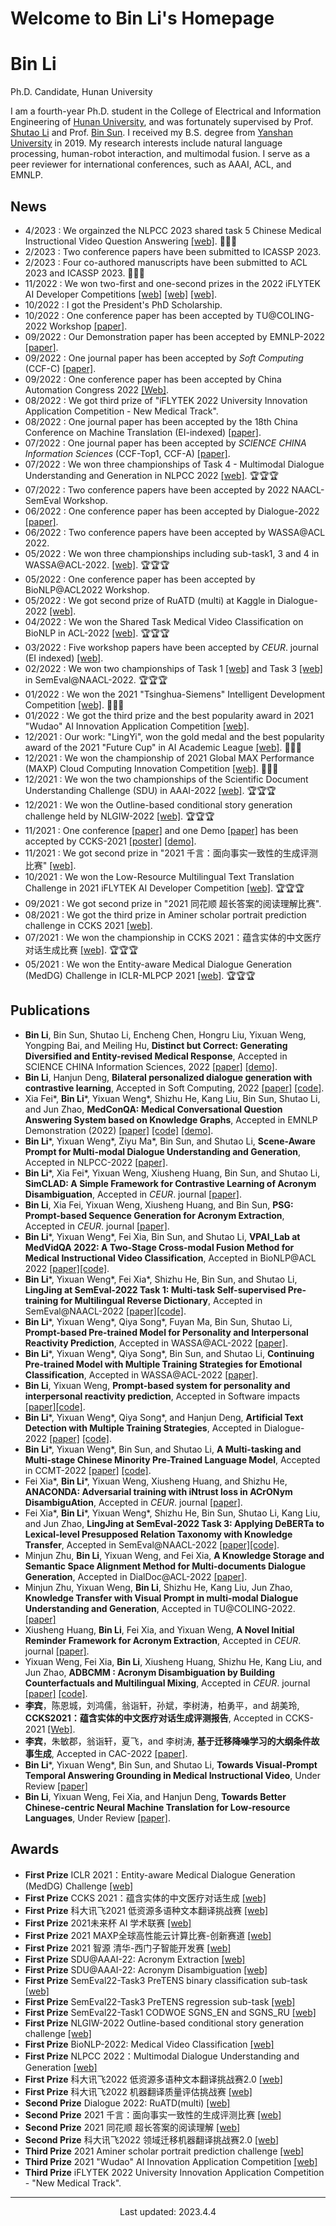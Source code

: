 # Welcome to Bin Li's Homepage
<h1><b>Bin Li</b></h1>
<p>Ph.D. Candidate, Hunan University
<!--                        <br>Changsha, China</br>-->
</p>


I am a fourth-year Ph.D. student in the College of Electrical and Information Engineering of [Hunan University](https://www.hnu.edu.cn/), and was fortunately supervised by Prof. [Shutao Li](http://eeit.hnu.edu.cn/info/1279/5237.htm) and Prof. [Bin Sun](http://eeit.hnu.edu.cn/info/1549/8165.htm). I received my B.S. degree from [Yanshan University](https://www.ysu.edu.cn/) in 2019. My research interests include natural language processing, human-robot interaction, and multimodal fusion. I serve as a peer reviewer for international conferences, such as AAAI, ACL, and EMNLP.

## News
- 4/2023 : We orgainzed the NLPCC 2023 shared task 5 Chinese Medical Instructional Video Question Answering [[web]](https://cmivqa.github.io/). 🎉🎉🎉
- 2/2023 : Two conference papers have been submitted to ICASSP 2023.
- 2/2023 : Four co-authored manuscripts have been submitted to ACL 2023 and ICASSP 2023. 🙏🙏🙏
- 11/2022 : We won two-first and one-second prizes in the 2022 iFLYTEK AI Developer Competitions [[web]](http://challenge.xfyun.cn/topic/info?type=multi-language-2022) [[web]](http://challenge.xfyun.cn/topic/info?type=translation-quality) [[web]](http://challenge.xfyun.cn/topic/info?type=domain-migration-2022).
- 10/2022 : I got the President's PhD Scholarship.
- 10/2022 : One conference paper has been accepted by TU@COLING-2022 Workshop [[paper]](https://aclanthology.org/2022.tu-1.2/).
- 09/2022 : Our Demonstration paper has been accepted by EMNLP-2022 [[paper]](https://aclanthology.org/2022.emnlp-demos.15/).
- 09/2022 : One journal paper has been accepted by *Soft Computing* (CCF-C) [[paper]](https://www.dialog-21.ru/media/5777/libplusetal104.pdf).
- 09/2022 : One conference paper has been accepted by China Automation Congress 2022 [[Web]](https://kns.cnki.net/kcms2/article/abstract?v=3uoqIhG8C467SBiOvrai6TdxYiSzCnOE4DdIn5fHRa7whAmAecdzvUyHN6pDos6LvajR0lcGu3hFbtsImBqX6KIItUil_ZV850Du4y1jj08%3d&uniplatform=NZKPT).
- 08/2022 : We got third prize of "iFLYTEK 2022 University Innovation Application Competition - New Medical Track".
- 08/2022 : One journal paper has been accepted by the 18th China Conference on Machine Translation (EI-indexed) [[paper]](https://link.springer.com/chapter/10.1007/978-981-19-7960-6_10).
- 07/2022 : One journal paper has been accepted by *SCIENCE CHINA Information Sciences* (CCF-Top1, CCF-A) [[paper]](https://www.sciengine.com/SCIS/doi/10.1007/s11432-021-3534-9).
- 07/2022 : We won three championships of Task 4 - Multimodal Dialogue Understanding and Generation in NLPCC 2022 [[web]](http://tcci.ccf.org.cn/conference/2022/cfpt.php). 🏆🏆🏆
- 07/2022 : Two conference papers have been accepted by 2022 NAACL-SemEval Workshop.
- 06/2022 : One conference paper has been accepted by Dialogue-2022 [[paper]](https://www.dialog-21.ru/evaluation/2022/ruatd/).
- 06/2022 : Two conference papers have been accepted by WASSA@ACL 2022.
- 05/2022 : We won three championships including sub-task1, 3 and 4 in WASSA@ACL-2022. [[web]](https://wassa-workshop.github.io/2022/shared_task/). 🏆🏆🏆
- 05/2022 : One conference paper has been accepted by BioNLP@ACL2022 Workshop.
- 05/2022 : We got second prize of RuATD (multi) at Kaggle in Dialogue-2022 [[web]](https://www.kaggle.com/competitions/ruatd-2022-multi-task/overview/evaluation). 
- 04/2022 : We won the Shared Task Medical Video Classification on BioNLP in ACL-2022 [[web]](https://codalab.lisn.upsaclay.fr/competitions/1058). 🏆🏆🏆
- 03/2022 : Five workshop papers have been accepted by *CEUR*. journal (EI indexed) [[web]](http://ceur-ws.org/Vol-3164/).
- 02/2022 : We won two championships of Task 1 [[web]](https://competitions.codalab.org/competitions/34022) and Task 3 [[web]](https://sites.google.com/view/semeval2022-pretens/) in SemEval@NAACL-2022. 🏆🏆🏆
- 01/2022 : We won the 2021 "Tsinghua-Siemens" Intelligent Development Competition [[web]](https://www.biendata.xyz/wudao/#/winners). 🥇🥇🥇
- 01/2022 : We got the third prize and the best popularity award in 2021 "Wudao" AI Innovation Application Competition [[web]](https://www.biendata.xyz/wudao/#/winners).
- 12/2021 : Our work: "LingYi", won the gold medal and the best popularity award of the 2021 "Future Cup" in AI Academic League [[web]](https://www.sohu.com/a/501144845_120525967). 🥇🥇🥇
- 12/2021 : We won the championship of 2021 Global MAX Performance (MAXP) Cloud Computing Innovation Competition [[web]](https://www.biendata.xyz/competition/maxp_innovation/). 🥇🥇🥇
- 12/2021 : We won the two championships of the Scientific Document Understanding Challenge (SDU) in AAAI-2022 [[web]](https://sites.google.com/view/sdu-aaai22/home). 🏆🏆🏆
- 12/2021 : We won the Outline-based conditional story generation challenge held by NLGIW-2022 [[web]](http://nlg.cipsc.org.cn/evaluation_8.html). 🏆🏆🏆
- 11/2021 : One conference [[paper]](http://sigkg.cn/ccks2021/?page_id=669) and one Demo [[paper]](http://sigkg.cn/ccks2021/?page_id=749) has been accepted by CCKS-2021 [[poster]](https://hub.baai.ac.cn/view/13215) [[demo]](https://hub.baai.ac.cn/view/13281).
- 11/2021 : We got second prize in "2021 千言：面向事实一致性的生成评测比赛" [[web]](https://aistudio.baidu.com/aistudio/competition/detail/105/0/leaderboard).
- 10/2021 : We won the Low-Resource Multilingual Text Translation Challenge in 2021 iFLYTEK AI Developer Competition [[web]](http://challenge.xfyun.cn/topic/info?type=multi-language-2021). 🏆🏆🏆
- 09/2021 : We got second prize in "2021 同花顺 超长答案的阅读理解比赛".
- 08/2021 : We got the third prize in Aminer scholar portrait prediction challenge in CCKS 2021 [[web]](https://www.biendata.xyz/competition/ccks_aminer_profiling/?source=zhihu).  
- 07/2021 : We won the championship in CCKS 2021：蕴含实体的中文医疗对话生成比赛 [[web]](https://www.biendata.xyz/competition/ccks_2021_mdg/winners/).  🏆🏆🏆
- 05/2021 : We won the Entity-aware Medical Dialogue Generation (MedDG) Challenge in ICLR-MLPCP 2021 [[web]](https://competitions.codalab.org/competitions/30755#learn_the_details). 🏆🏆🏆

## Publications

- **Bin Li**, Bin Sun, Shutao Li, Encheng Chen, Hongru Liu, Yixuan Weng, Yongping Bai, and Meiling Hu, **Distinct but Correct: Generating Diversified and Entity-revised Medical Response**, Accepted in SCIENCE CHINA Information Sciences, 2022 [[paper]](https://arxiv.org/abs/2108.01266) [[demo]](http://med.wengsyx.com/).
- **Bin Li**, Hanjun Deng, **Bilateral personalized dialogue generation with contrastive learning**, Accepted in Soft Computing, 2022 [[paper]](https://link.springer.com/article/10.1007/s00500-022-07495-w) [[code]](https://github.com/Lireanstar/BPDG).
- Xia Fei\*, **Bin Li**\*, Yixuan Weng\*, Shizhu He, Kang Liu, Bin Sun, Shutao Li, and Jun Zhao, **MedConQA: Medical Conversational Question Answering System based on Knowledge Graphs**, Accepted in EMNLP Demonstration (2022) [[paper]](https://aclanthology.org/2022.emnlp-demos.15/) [[code]](https://github.com/WENGSYX/LingYi) [[demo]](http://kg.wengsyx.com/).
- **Bin Li**\*, Yixuan Weng\*, Ziyu Ma\*, Bin Sun, and Shutao Li, **Scene-Aware Prompt for Multi-modal Dialogue Understanding and Generation**, Accepted in NLPCC-2022 [[paper]](https://arxiv.org/abs/2207.01823).
- **Bin Li**\*, Xia Fei\*, Yixuan Weng, Xiusheng Huang, Bin Sun, and Shutao Li, **SimCLAD: A Simple Framework for Contrastive Learning of Acronym Disambiguation**, Accepted in *CEUR*. journal [[paper]]([paper]).
- **Bin Li**, Xia Fei, Yixuan Weng, Xiusheng Huang, and Bin Sun, **PSG: Prompt-based Sequence Generation for Acronym Extraction**, Accepted in *CEUR*. journal [[paper]](http://ceur-ws.org/Vol-3164/paper22.pdf).
- **Bin Li**\*, Yixuan Weng\*, Fei Xia, Bin Sun, and Shutao Li, **VPAI_Lab at MedVidQA 2022: A Two-Stage Cross-modal Fusion Method for Medical Instructional Video Classification**, Accepted in BioNLP@ACL 2022 [[paper]](https://aclanthology.org/2022.bionlp-1.21/)[[code]](https://github.com/Lireanstar/MedVidCL).
- **Bin Li**\*, Yixuan Weng\*, Fei Xia\*, Shizhu He, Bin Sun, and Shutao Li, **LingJing at SemEval-2022 Task 1: Multi-task Self-supervised Pre-training for Multilingual Reverse Dictionary**, Accepted in SemEval@NAACL-2022 [[paper]](https://aclanthology.org/2022.semeval-1.4/)[[code]](https://github.com/WENGSYX/Semeval/tree/main/1).
- **Bin Li**\*, Yixuan Weng\*, Qiya Song\*, Fuyan Ma, Bin Sun, Shutao Li, **Prompt-based Pre-trained Model for Personality and Interpersonal Reactivity Prediction**, Accepted in WASSA@ACL-2022 [[paper]](https://aclanthology.org/2022.wassa-1.28/).
- **Bin Li**\*, Yixuan Weng\*, Qiya Song\*, Bin Sun, and Shutao Li, **Continuing Pre-trained Model with Multiple Training Strategies for Emotional Classification**, Accepted in WASSA@ACL-2022 [[paper]](https://aclanthology.org/2022.wassa-1.22/).
- **Bin Li**, Yixuan Weng, **Prompt-based system for personality and interpersonal reactivity prediction**, Accepted in Software impacts [[paper]](https://www.softwareimpacts.com/article/S2665-9638(22)00040-9/fulltext#:~:text=The%20prompt-based%20method%20consists%20of%20a%20pre-trained%20model,and%20interpersonal%20reactivity%20prediction.%206.%20Publications%20and%20impacts)[[code]](https://github.com/Lireanstar/wassa).
- **Bin Li**\*, Yixuan Weng\*, Qiya Song\*, and Hanjun Deng, **Artificial Text Detection with Multiple Training Strategies**, Accepted in Dialogue-2022 [[paper]](https://www.dialog-21.ru/media/5777/libplusetal104.pdf) [[code]](https://github.com/WENGSYX/RuATD_multi).
- **Bin Li**\*, Yixuan Weng\*, Bin Sun, and Shutao Li, **A Multi-tasking and Multi-stage Chinese Minority Pre-Trained Language Model**, Accepted in CCMT-2022 [[paper]](https://link.springer.com/chapter/10.1007/978-981-19-7960-6_10) [[code]](https://github.com/WENGSYX/CMPT).
- Fei Xia\*, **Bin Li**\*, Yixuan Weng, Xiusheng Huang, and Shizhu He, **ANACONDA: Adversarial training with iNtrust loss in ACrONym DisambiguAtion**, Accepted in *CEUR*. journal [[paper]](http://ceur-ws.org/Vol-3164/paper15.pdf).
- Fei Xia\*, **Bin Li**\*, Yixuan Weng\*, Shizhu He, Bin Sun, Shutao Li, Kang Liu, and Jun Zhao, **LingJing at SemEval-2022 Task 3: Applying DeBERTa to Lexical-level Presupposed Relation Taxonomy with Knowledge Transfer**, Accepted in SemEval@NAACL-2022 [[paper]](https://aclanthology.org/2022.semeval-1.30/)[[code]](https://github.com/WENGSYX/Semeval/tree/main/3).
- Minjun Zhu, **Bin Li**, Yixuan Weng, and Fei Xia, **A Knowledge Storage and Semantic Space Alignment Method for Multi-documents Dialogue Generation**, Accepted in DialDoc@ACL-2022 [[paper]](https://aclanthology.org/2022.dialdoc-1.14/).
- Minjun Zhu, Yixuan Weng, **Bin Li**, Shizhu He, Kang Liu, Jun Zhao, **Knowledge Transfer with Visual Prompt in multi-modal Dialogue Understanding and Generation**, Accepted in TU@COLING-2022. [[paper]](https://aclanthology.org/2022.tu-1.2/)
- Xiusheng Huang, **Bin Li**, Fei Xia, and Yixuan Weng, **A Novel Initial Reminder Framework for Acronym Extraction**, Accepted in *CEUR*. journal [[paper]](http://ceur-ws.org/Vol-3164/paper29.pdf).
- Yixuan Weng, Fei Xia, **Bin Li**, Xiusheng Huang, Shizhu He, Kang Liu, and Jun Zhao, **ADBCMM : Acronym Disambiguation by Building Counterfactuals and Multilingual Mixing**, Accepted in *CEUR*. journal [[paper]](http://ceur-ws.org/Vol-3164/paper20.pdf) [[code]](https://github.com/WENGSYX/ADBCMM).
- **李宾**，陈恩城，刘鸿儒，翁诣轩，孙斌，李树涛，柏勇平，and 胡美玲, **CCKS2021：蕴含实体的中文医疗对话生成评测报告**, Accepted in CCKS-2021 [[Web]](https://kns.cnki.net/kcms2/article/abstract?v=3uoqIhG8C467SBiOvrai6TdxYiSzCnOE4DdIn5fHRa7whAmAecdzvUyHN6pDos6LvajR0lcGu3hFbtsImBqX6KIItUil_ZV850Du4y1jj08%3d&uniplatform=NZKPT).
- **李宾**，朱敏郡，翁诣轩，夏飞，and 李树涛, **基于迁移降噪学习的大纲条件故事生成**, Accepted in CAC-2022 [[paper]](http://sigkg.cn/ccks2021/wp-content/uploads/2021/12/CCKS2021%EF%BC%9A%E8%95%B4%E5%90%AB%E5%AE%9E%E4%BD%93%E7%9A%84%E4%B8%AD%E6%96%87%E5%8C%BB%E7%96%97%E5%AF%B9%E8%AF%9D%E7%94%9F%E6%88%90-1.pdf).
- **Bin Li**\*, Yixuan Weng\*, Bin Sun, and Shutao Li, **Towards Visual-Prompt Temporal Answering Grounding in Medical Instructional Video**, Under Review [[paper]](https://arxiv.org/abs/2203.06667)
- **Bin Li**, Yixuan Weng, Fei Xia, and Hanjun Deng, **Towards Better Chinese-centric Neural Machine Translation for Low-resource Languages**, Under Review [[paper]](https://arxiv.org/abs/2204.04344).


## Awards
- **First Prize**  ICLR 2021：Entity-aware Medical Dialogue Generation (MedDG) Challenge [[web]](https://www.biendata.xyz/competition/ccks_2021_mdg/)
- **First Prize**  CCKS 2021：蕴含实体的中文医疗对话生成 [[web]](https://www.biendata.xyz/competition/ccks_2021_mdg/)
- **First Prize**  科大讯飞2021 低资源多语种文本翻译挑战赛 [[web]](http://challenge.xfyun.cn/topic/info?type=multi-language-2021)
- **First Prize**  2021未来杯 AI 学术联赛 [[web]](https://ai.futurelab.tv/contest_detail/22)
- **First Prize**  2021 MAXP全球高性能云计算比赛-创新赛道 [[web]](https://www.biendata.xyz/competition/maxp_innovation/)
- **First Prize**  2021 智源 清华-西门子智能开发赛 [[web]](https://www.biendata.xyz/competition/qhxmz/)
- **First Prize**  SDU@AAAI-22:  Acronym Extraction [[web]](https://competitions.codalab.org/competitions/34925)
- **First Prize**  SDU@AAAI-22:  Acronym Disambiguation [[web]](https://competitions.codalab.org/competitions/34899)
- **First Prize**  SemEval22-Task3 PreTENS binary classification sub-task [[web]](https://codalab.lisn.upsaclay.fr/competitions/1292#results)
- **First Prize**  SemEval22-Task3 PreTENS regression sub-task [[web]](https://codalab.lisn.upsaclay.fr/competitions/1290)
- **First Prize**  SemEval22-Task1 CODWOE SGNS_EN and SGNS_RU [[web]](https://competitions.codalab.org/competitions/34022)
- **First Prize**  NLGIW-2022 Outline-based conditional story generation challenge [[web]](http://nlg.cipsc.org.cn/evaluation_8.html)
- **First Prize**  BioNLP-2022:   Medical Video Classification [[web]](https://codalab.lisn.upsaclay.fr/competitions/1058)
- **First Prize**  NLPCC 2022：Multimodal Dialogue Understanding and Generation  [[web]](http://tcci.ccf.org.cn/conference/2022/cfpt.php)
- **First Prize**  科大讯飞2022 低资源多语种文本翻译挑战赛2.0 [[web]](https://challenge.xfyun.cn/topic/info?type=multi-language-2022)
- **First Prize**  科大讯飞2022 机器翻译质量评估挑战赛 [[web]](https://challenge.xfyun.cn/topic/info?type=translation-quality)
- **Second Prize** Dialogue 2022: RuATD(multi) [[web]](https://www.kaggle.com/c/ruatd-2022-multi-task/leaderboard)
- **Second Prize** 2021 千言：面向事实一致性的生成评测比赛 [[web]](https://aistudio.baidu.com/aistudio/competition/detail/105/0/leaderboard)
- **Second Prize** 2021 同花顺 超长答案的阅读理解 [[web]](http://contest.aicubes.cn/#/detail?topicId=25)
- **Second Prize**  科大讯飞2022 领域迁移机器翻译挑战赛2.0 [[web]](http://challenge.xfyun.cn/topic/info?type=domain-migration-2022)
- **Third Prize** 2021 Aminer scholar portrait prediction challenge [[web]](https://www.biendata.xyz/competition/ccks_aminer_profiling/?source=zhihu)
- **Third Prize** 2021 "Wudao" AI Innovation Application Competition [[web]](https://www.biendata.xyz/wudao/#/winners)
- **Third Prize**  iFLYTEK 2022 University Innovation Application Competition - "New Medical Track".

---



<script type="text/javascript" id="clustrmaps"
                src="//cdn.clustrmaps.com/map_v2.js?cl=ffffff&w=450&t=tt&d=BLUL1S8KT8rpENxmLym2SZSQUUv5tzgXDM8ZthYUPP8"></script>

<center>Last updated: 2023.4.4


